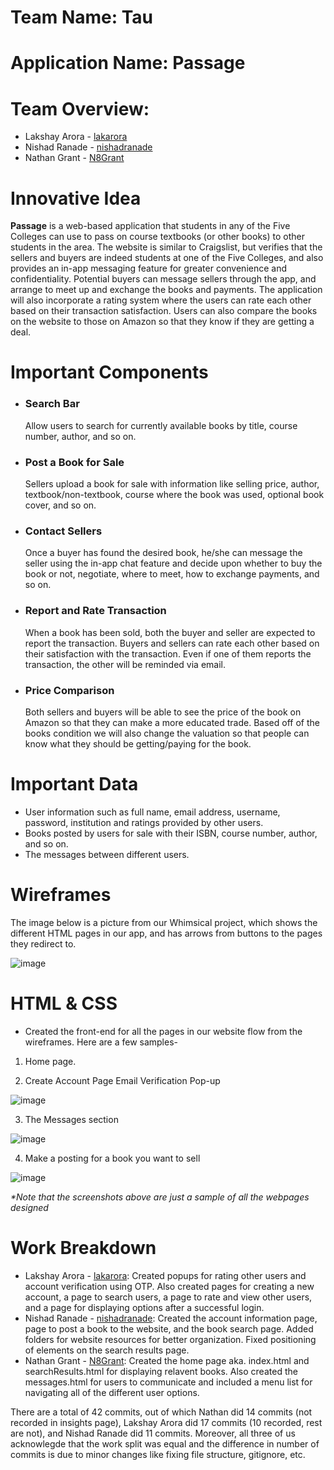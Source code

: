 # Team Name: Tau

# Application Name: **Passage**

# Team Overview:
* Lakshay Arora - [lakarora](https://github.com/lakarora)
* Nishad Ranade - [nishadranade](https://github.com/nishadranade) 
* Nathan Grant - [N8Grant](https://github.com/N8Grant)

# Innovative Idea

**Passage** is a web-based application that students in any of the Five Colleges can use to pass on course textbooks (or other books) to other students in the area. The website is similar to Craigslist, but verifies that the sellers and buyers are indeed students at one of the Five Colleges, and also provides an in-app messaging feature for greater convenience and confidentiality. Potential buyers can message sellers through the app, and arrange to meet up and exchange the books and payments. The application will also incorporate a rating system where the users can rate each other based on their transaction satisfaction. Users can also compare the books on the website to those on Amazon so that they know if they are getting a deal. 

# Important Components

* ### Search Bar
    Allow users to search for currently available books by title, course number, author, and so on.
* ### Post a Book for Sale
    Sellers upload a book for sale with information like selling price, author, textbook/non-textbook, course where the book was used, optional book cover, and so on.
* ### Contact Sellers
    Once a buyer has found the desired book, he/she can message the seller using the in-app chat feature and decide upon whether to buy the book or not, negotiate, where to meet, how to exchange payments, and so on.
* ### Report and Rate Transaction
    When a book has been sold, both the buyer and seller are expected to report the transaction. Buyers and sellers can rate each other based on their satisfaction with the transaction. Even if one of them reports the transaction, the other will be reminded via email. 
* ### Price Comparison
    Both sellers and buyers will be able to see the price of the book on Amazon so that they can make a more educated trade. Based off of the books condition we will also change the valuation so that people can know what they should be getting/paying for the book.

# Important Data

* User information such as full name, email address, username, password, institution and ratings provided by other users.
* Books posted by users for sale with their ISBN, course number, author, and so on.
* The messages between different users.

# Wireframes

The image below is a picture from our Whimsical project, which shows the different HTML pages in our app, and has arrows from buttons to the pages they redirect to.

<!-- ![image](https://github.com/lakarora/cs326-final-tau/blob/master/docs/resources/wireframes.png) -->
![image](./resources/wireframes.png)

# HTML & CSS 
* Created the front-end for all the pages in our website flow from the wireframes. Here are a few samples-
1. Home page.

2. Create Account Page Email Verification Pop-up

![image](./resources/createAccPop.png)

3. The Messages section 

![image](./resources/message.png)

4. Make a posting for a book you want to sell

![image](./resources/sellBook.png)

*\*Note that the screenshots above are just a sample of all the webpages designed*
# Work Breakdown
* Lakshay Arora - [lakarora](https://github.com/lakarora): Created popups for rating other users and account verification using OTP. Also created pages for creating a new account, a page to search users, a page to rate and view other users, and a page for displaying options after a successful login. 
* Nishad Ranade - [nishadranade](https://github.com/nishadranade): Created the account information page, page to post a book to the website, and the book search page. Added folders for website resources for better organization. Fixed positioning of elements on the search results page.
* Nathan Grant - [N8Grant](https://github.com/N8Grant): Created the home page aka. index.html and searchResults.html for displaying relavent books. Also created the messages.html for users to communicate and included a menu list for navigating all of the different user options.

There are a total of 42 commits, out of which Nathan did 14 commits (not recorded in insights page), Lakshay Arora did 17 commits (10 recorded, rest are not), and Nishad Ranade did 11 commits. Moreover, all three of us acknowlegde that the work split was equal and the difference in number of commits is due to minor changes like fixing file structure, gitignore, etc.